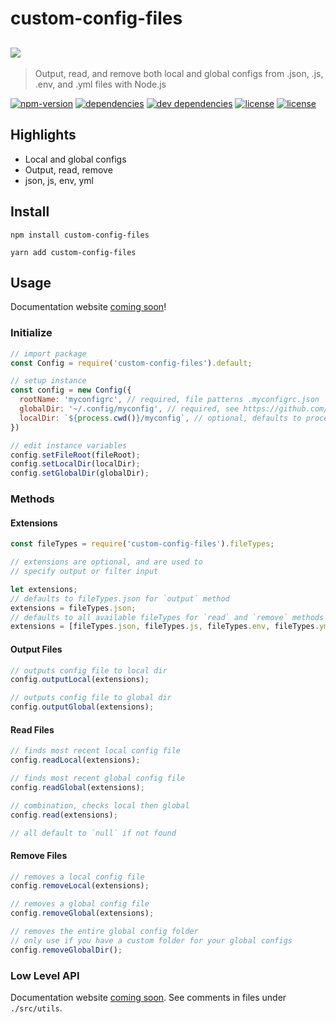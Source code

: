 <!--
TODO

Use a virtual file system for tests
https://github.com/streamich/memfs

Build a documentation website
https://github.com/documentationjs/documentation#documentation

Set up code quality and CI Testing badges, rather than manual checking

Find sensible linux and windows defaults for globalDir

Add (static) methods to the Config class to compare and merge multiple configs, similar to https://github.com/rt2zz/redux-persist#state-reconciler as well as incoming settings

Add read and write cson
-->

# custom-config-files
![](https://source.unsplash.com/gpKe3hmIawg)
---
> Output, read, and remove both local and global configs from .json, .js, .env, and .yml files with Node.js

[![npm-version](https://img.shields.io/npm/v/custom-config-files.svg)](https://www.npmjs.com/package/custom-config-files)
[![dependencies](https://david-dm.org/jlarmstrongiv/custom-config-styles/status.svg)](https://david-dm.org/jlarmstrongiv/custom-config-files)
[![dev dependencies](https://david-dm.org/jlarmstrongiv/custom-config-styles/dev-status.svg)](https://david-dm.org/jlarmstrongiv/custom-config-files?type=dev)
[![license](https://img.shields.io/badge/license-MIT-green.svg)]()
[![license](https://img.shields.io/badge/test%20coverage-97.67%25-green.svg)]()

## Highlights

- Local and global configs
- Output, read, remove
- json, js, env, yml

## Install

`npm install custom-config-files`

`yarn add custom-config-files`

## Usage

Documentation website [coming soon](http://jlarmstrongiv.github.io/custom-config-files/)! <!-- https://github.com/documentationjs/documentation#documentation -->

### Initialize

```jsx
// import package
const Config = require('custom-config-files').default;

// setup instance
const config = new Config({
  rootName: 'myconfigrc', // required, file patterns .myconfigrc.json
  globalDir: '~/.config/myconfig', // required, see https://github.com/kirsle/configdir
  localDir: `${process.cwd()}/myconfig`, // optional, defaults to process.cwd()
})

// edit instance variables
config.setFileRoot(fileRoot);
config.setLocalDir(localDir);
config.setGlobalDir(globalDir);
```

### Methods

#### Extensions
```jsx
const fileTypes = require('custom-config-files').fileTypes;

// extensions are optional, and are used to
// specify output or filter input

let extensions;
// defaults to fileTypes.json for `output` method
extensions = fileTypes.json;
// defaults to all available fileTypes for `read` and `remove` methods
extensions = [fileTypes.json, fileTypes.js, fileTypes.env, fileTypes.yml,];
```

#### Output Files

```jsx
// outputs config file to local dir
config.outputLocal(extensions);

// outputs config file to global dir
config.outputGlobal(extensions);
```

#### Read Files
```jsx
// finds most recent local config file
config.readLocal(extensions);

// finds most recent global config file
config.readGlobal(extensions);

// combination, checks local then global
config.read(extensions);

// all default to `null` if not found
```

#### Remove Files
```jsx
// removes a local config file
config.removeLocal(extensions);

// removes a global config file
config.removeGlobal(extensions);

// removes the entire global config folder
// only use if you have a custom folder for your global configs
config.removeGlobalDir();
```

### Low Level API
Documentation website [coming soon](http://jlarmstrongiv.github.io/custom-config-files/).  See comments in files under `./src/utils`.
